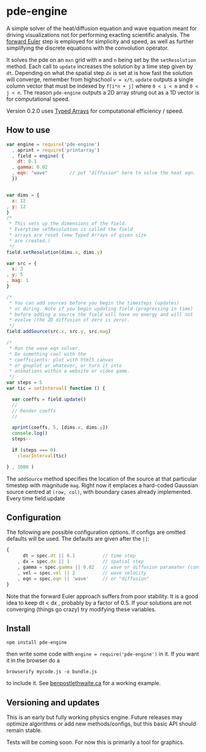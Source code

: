 # pde-engine

A simple solver of the heat/diffusion equation and wave equation meant for driving visualizations not for performing exacting scientific analysis. The [forward Euler](http://en.wikipedia.org/wiki/Euler_method) step is employed for simplicity and speed, as well as further simplifying the discrete equations with the convolution operator.

It solves the pde on an `mxn` grid with `m` and `n` being set by the `setResolution` method. Each call to `update` increases the solution by a time step given by `dt`. Depending on what the spatial step `dx` is set at is how fast the solution will converge, remember from highschool `v = x/t`. `update` outputs a single column vector that must be indexed by `f[i*n + j]` where `0 < i < m` and `0 < j < n`. The reason `pde-engine` outputs a 2D array strung out as a 1D vector is for computational speed.

Version 0.2.0 uses [Typed Arrays](https://developer.mozilla.org/en-US/docs/JavaScript_typed_arrays) for computational efficiency / speed.

## How to use

```javascript
var engine = require('pde-engine')
  , aprint = require('printarray')
  , field = engine( {
    dt: 0.1
  , gamma: 0.02
  , eqn: "wave"        // put "diffusion" here to solve the heat eqn.
  })


var dims = {
  x: 12
, y: 12
}
/*
 * This sets up the dimensions of the field.
 * Everytime setResolution is called the field
 * arrays are reset (new Typed Arrays of given size
 * are created.)
 */
field.setResolution(dims.x, dims.y)

var src = {
  x: 3
, y: 5
, mag: 1
}

/*
 * You can add sources before you begin the timesteps (updates)
 * or during. Note if you begin updating field (progressing in time)
 * before adding a source the field will have no energy and will not
 * evolve (the 2D diffusion of zero is zero).
 */
field.addSource(src.x, src.y, src.mag)

/*
 * Run the wave eqn solver.
 * Do something cool with the
 * coefficients: plot with html5 canvas
 * or gnuplot or whatever, or turn it into
 * animations within a website or video game.
 */
var steps = 5
var tic = setInterval( function () {

  var coeffs = field.update()
  //
  // Render coeffs
  //

  aprint(coeffs, 5, [dims.x, dims.y])
  console.log()
  steps--

  if (steps === 0)
    clearInterval(tic)

} , 1000 )


```

The `addSource` method specifies the location of the source at that particular timestep with magnitude `mag`. Right now it emplaces a hard-coded Gaussian source centred at `(row, col)`, with boundary cases already implemented. Every time field.update

## Configuration
The following are possible configuration options. If configs are omitted defaults will be used. The defaults are given after the `||`:
```javascript
{
      dt = spec.dt || 0.1          // time step
    , dx = spec.dx || 1            // spatial step
    , gamma = spec.gamma || 0.02   // wave or diffusion paramater (controls decay)
    , vel = spec.vel || 2          // wave velocity
    , eqn = spec.eqn || 'wave'     // or "diffusion"
}
```

Note that the forward Euler approach suffers from poor stability. It is a good idea to keep dt < dx , probably by a factor of 0.5. If your solutions are not converging (things go crazy) try modifying these variables.

## Install
```shell
npm install pde-engine
```
then write some code with `engine = require('pde-engine')` in it. If you want it in the browser do a
``` shell
browserify mycode.js -o bundle.js
```
to include it. See [benpostlethwaite.ca](http://benpostlethwaite.ca) for a working example.

## Versioning and updates

This is an early but fully working physics engine. Future releases may optimize algorithms or add new methods/configs, but this basic API should remain stable.

Tests will be coming soon. For now this is primarily a tool for graphics.

